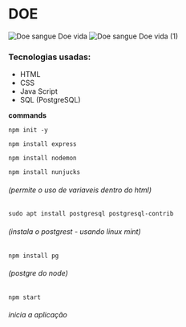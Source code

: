 # DOE

![Doe sangue  Doe vida](https://user-images.githubusercontent.com/56132780/74766649-3fdee180-5264-11ea-88e6-03feacfcbdad.png)
![Doe sangue  Doe vida (1)](https://user-images.githubusercontent.com/56132780/74767307-63565c00-5265-11ea-9808-a1d2a6102dee.png)

### Tecnologias usadas:
- HTML
- CSS
- Java Script
- SQL (PostgreSQL)

**commands**

`npm init -y`

`npm install express`

`npm install nodemon`

`npm install nunjucks`

###### (permite o uso de variaveis dentro do html)

`sudo apt install postgresql postgresql-contrib`

###### (instala o postgrest - usando linux mint)

`npm install pg`

###### (postgre do node)

`npm start`
###### inicia a aplicação
